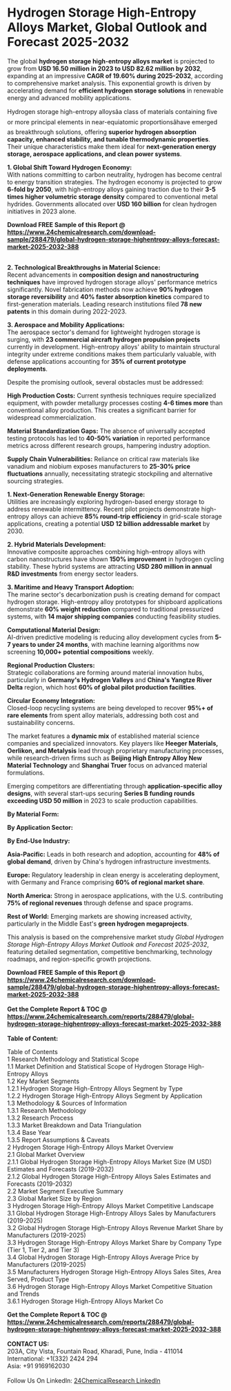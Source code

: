 <h1>Hydrogen Storage High-Entropy Alloys Market, Global Outlook and Forecast 2025-2032</h1><p>The global <strong>hydrogen storage high-entropy alloys market</strong> is projected to grow from <strong>USD 16.50 million in 2023 to USD 82.62 million by 2032</strong>, expanding at an impressive <strong>CAGR of 19.60% during 2025-2032</strong>, according to comprehensive market analysis. This exponential growth is driven by accelerating demand for <strong>efficient hydrogen storage solutions</strong> in renewable energy and advanced mobility applications.</p><p>Hydrogen storage high-entropy alloysâa class of materials containing five or more principal elements in near-equiatomic proportionsâhave emerged as breakthrough solutions, offering <strong>superior hydrogen absorption capacity, enhanced stability, and tunable thermodynamic properties</strong>. Their unique characteristics make them ideal for <strong>next-generation energy storage, aerospace applications, and clean power systems</strong>.</p><p><strong>1. Global Shift Toward Hydrogen Economy:</strong><br>
With nations committing to carbon neutrality, hydrogen has become central to energy transition strategies. The hydrogen economy is projected to grow <strong>6-fold by 2050</strong>, with high-entropy alloys gaining traction due to their <strong>3-5 times higher volumetric storage density</strong> compared to conventional metal hydrides. Governments allocated over <strong>USD 160 billion</strong> for clean hydrogen initiatives in 2023 alone.</p><div><b>Download FREE Sample of this Report @ 
            <a href="https://www.24chemicalresearch.com/download-sample/288479/global-hydrogen-storage-highentropy-alloys-forecast-market-2025-2032-388">
            https://www.24chemicalresearch.com/download-sample/288479/global-hydrogen-storage-highentropy-alloys-forecast-market-2025-2032-388</a></b></div><br><p><strong>2. Technological Breakthroughs in Material Science:</strong><br>
Recent advancements in <strong>composition design and nanostructuring techniques</strong> have improved hydrogen storage alloys' performance metrics significantly. Novel fabrication methods now achieve <strong>90% hydrogen storage reversibility</strong> and <strong>40% faster absorption kinetics</strong> compared to first-generation materials. Leading research institutions filed <strong>78 new patents</strong> in this domain during 2022-2023.</p><p><strong>3. Aerospace and Mobility Applications:</strong><br>
The aerospace sector's demand for lightweight hydrogen storage is surging, with <strong>23 commercial aircraft hydrogen propulsion projects</strong> currently in development. High-entropy alloys' ability to maintain structural integrity under extreme conditions makes them particularly valuable, with defense applications accounting for <strong>35% of current prototype deployments</strong>.</p><p>Despite the promising outlook, several obstacles must be addressed:</p><p><strong>High Production Costs:</strong> Current synthesis techniques require specialized equipment, with powder metallurgy processes costing <strong>4-6 times more</strong> than conventional alloy production. This creates a significant barrier for widespread commercialization.</p><p><strong>Material Standardization Gaps:</strong> The absence of universally accepted testing protocols has led to <strong>40-50% variation</strong> in reported performance metrics across different research groups, hampering industry adoption.</p><p><strong>Supply Chain Vulnerabilities:</strong> Reliance on critical raw materials like vanadium and niobium exposes manufacturers to <strong>25-30% price fluctuations</strong> annually, necessitating strategic stockpiling and alternative sourcing strategies.</p><p><strong>1. Next-Generation Renewable Energy Storage:</strong><br>
Utilities are increasingly exploring hydrogen-based energy storage to address renewable intermittency. Recent pilot projects demonstrate high-entropy alloys can achieve <strong>85% round-trip efficiency</strong> in grid-scale storage applications, creating a potential <strong>USD 12 billion addressable market</strong> by 2030.</p><p><strong>2. Hybrid Materials Development:</strong><br>
Innovative composite approaches combining high-entropy alloys with carbon nanostructures have shown <strong>150% improvement</strong> in hydrogen cycling stability. These hybrid systems are attracting <strong>USD 280 million in annual R&amp;D investments</strong> from energy sector leaders.</p><p><strong>3. Maritime and Heavy Transport Adoption:</strong><br>
The marine sector's decarbonization push is creating demand for compact hydrogen storage. High-entropy alloy prototypes for shipboard applications demonstrate <strong>60% weight reduction</strong> compared to traditional pressurized systems, with <strong>14 major shipping companies</strong> conducting feasibility studies.</p><p><strong>Computational Material Design:</strong><br>
	AI-driven predictive modeling is reducing alloy development cycles from <strong>5-7 years to under 24 months</strong>, with machine learning algorithms now screening <strong>10,000+ potential compositions</strong> weekly.</p><p><strong>Regional Production Clusters:</strong><br>
	Strategic collaborations are forming around material innovation hubs, particularly in <strong>Germany's Hydrogen Valleys</strong> and <strong>China's Yangtze River Delta</strong> region, which host <strong>60% of global pilot production facilities</strong>.</p><p><strong>Circular Economy Integration:</strong><br>
	Closed-loop recycling systems are being developed to recover <strong>95%+ of rare elements</strong> from spent alloy materials, addressing both cost and sustainability concerns.</p><p>The market features a <strong>dynamic mix</strong> of established material science companies and specialized innovators. Key players like <strong>Heeger Materials, Oerlikon, and Metalysis</strong> lead through proprietary manufacturing processes, while research-driven firms such as <strong>Beijing High Entropy Alloy New Material Technology</strong> and <strong>Shanghai Truer</strong> focus on advanced material formulations.</p><p>Emerging competitors are differentiating through <strong>application-specific alloy designs</strong>, with several start-ups securing <strong>Series B funding rounds exceeding USD 50 million</strong> in 2023 to scale production capabilities.</p><p><strong>By Material Form:</strong></p><p><strong>By Application Sector:</strong></p><p><strong>By End-Use Industry:</strong></p><p><strong>Asia-Pacific:</strong> Leads in both research and adoption, accounting for <strong>48% of global demand</strong>, driven by China's hydrogen infrastructure investments.</p><p><strong>Europe:</strong> Regulatory leadership in clean energy is accelerating deployment, with Germany and France comprising <strong>60% of regional market share</strong>.</p><p><strong>North America:</strong> Strong in aerospace applications, with the U.S. contributing <strong>75% of regional revenues</strong> through defense and space programs.</p><p><strong>Rest of World:</strong> Emerging markets are showing increased activity, particularly in the Middle East's <strong>green hydrogen megaprojects</strong>.</p><p>This analysis is based on the comprehensive market study <em>Global Hydrogen Storage High-Entropy Alloys Market Outlook and Forecast 2025-2032</em>, featuring detailed segmentation, competitive benchmarking, technology roadmaps, and region-specific growth projections.</p><div><b>Download FREE Sample of this Report @ 
            <a href="https://www.24chemicalresearch.com/download-sample/288479/global-hydrogen-storage-highentropy-alloys-forecast-market-2025-2032-388">
            https://www.24chemicalresearch.com/download-sample/288479/global-hydrogen-storage-highentropy-alloys-forecast-market-2025-2032-388</a></b></div><br><div><b>Get the Complete Report & TOC @ 
            <a href="https://www.24chemicalresearch.com/reports/288479/global-hydrogen-storage-highentropy-alloys-forecast-market-2025-2032-388">
            https://www.24chemicalresearch.com/reports/288479/global-hydrogen-storage-highentropy-alloys-forecast-market-2025-2032-388</a></b></div><br>
            <b>Table of Content:</b><p>Table of Contents<br />
1 Research Methodology and Statistical Scope<br />
1.1 Market Definition and Statistical Scope of Hydrogen Storage High-Entropy Alloys<br />
1.2 Key Market Segments<br />
1.2.1 Hydrogen Storage High-Entropy Alloys Segment by Type<br />
1.2.2 Hydrogen Storage High-Entropy Alloys Segment by Application<br />
1.3 Methodology & Sources of Information<br />
1.3.1 Research Methodology<br />
1.3.2 Research Process<br />
1.3.3 Market Breakdown and Data Triangulation<br />
1.3.4 Base Year<br />
1.3.5 Report Assumptions & Caveats<br />
2 Hydrogen Storage High-Entropy Alloys Market Overview<br />
2.1 Global Market Overview<br />
2.1.1 Global Hydrogen Storage High-Entropy Alloys Market Size (M USD) Estimates and Forecasts (2019-2032)<br />
2.1.2 Global Hydrogen Storage High-Entropy Alloys Sales Estimates and Forecasts (2019-2032)<br />
2.2 Market Segment Executive Summary<br />
2.3 Global Market Size by Region<br />
3 Hydrogen Storage High-Entropy Alloys Market Competitive Landscape<br />
3.1 Global Hydrogen Storage High-Entropy Alloys Sales by Manufacturers (2019-2025)<br />
3.2 Global Hydrogen Storage High-Entropy Alloys Revenue Market Share by Manufacturers (2019-2025)<br />
3.3 Hydrogen Storage High-Entropy Alloys Market Share by Company Type (Tier 1, Tier 2, and Tier 3)<br />
3.4 Global Hydrogen Storage High-Entropy Alloys Average Price by Manufacturers (2019-2025)<br />
3.5 Manufacturers Hydrogen Storage High-Entropy Alloys Sales Sites, Area Served, Product Type<br />
3.6 Hydrogen Storage High-Entropy Alloys Market Competitive Situation and Trends<br />
3.6.1 Hydrogen Storage High-Entropy Alloys Market Co</p><div><b>Get the Complete Report & TOC @ 
            <a href="https://www.24chemicalresearch.com/reports/288479/global-hydrogen-storage-highentropy-alloys-forecast-market-2025-2032-388">
            https://www.24chemicalresearch.com/reports/288479/global-hydrogen-storage-highentropy-alloys-forecast-market-2025-2032-388</a></b></div><br><b>CONTACT US:</b><br>
            203A, City Vista, Fountain Road, Kharadi, Pune, India - 411014<br>
            International: +1(332) 2424 294<br>
            Asia: +91 9169162030 <br><br>
            Follow Us On LinkedIn: <a href="https://www.linkedin.com/company/24chemicalresearch/">24ChemicalResearch LinkedIn</a>